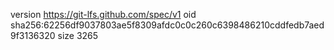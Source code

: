 version https://git-lfs.github.com/spec/v1
oid sha256:62256df9037803ae5f8309afdc0c0c260c6398486210cddfedb7aed9f3136320
size 3265
